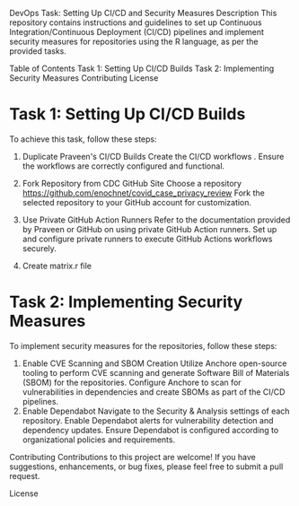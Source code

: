 DevOps Task: Setting Up CI/CD and Security Measures
Description
This repository contains instructions and guidelines to set up Continuous Integration/Continuous Deployment (CI/CD) pipelines and implement security measures for repositories using the R language, as per the provided tasks.

Table of Contents
Task 1: Setting Up CI/CD Builds
Task 2: Implementing Security Measures
Contributing
License
# Task 1: Setting Up CI/CD Builds
To achieve this task, follow these steps:

1. Duplicate Praveen's CI/CD Builds
Create the CI/CD workflows .
Ensure the workflows are correctly configured and functional.

2. Fork Repository from CDC GitHub Site
Choose a repository https://github.com/enochnet/covid_case_privacy_review
Fork the selected repository to your GitHub account for customization.

3. Use Private GitHub Action Runners
Refer to the documentation provided by Praveen or GitHub on using private GitHub Action runners.
Set up and configure private runners to execute GitHub Actions workflows securely.

4. Create matrix.r file

# Task 2: Implementing Security Measures
To implement security measures for the repositories, follow these steps:

1. Enable CVE Scanning and SBOM Creation
Utilize Anchore open-source tooling to perform CVE scanning and generate Software Bill of Materials (SBOM) for the repositories.
Configure Anchore to scan for vulnerabilities in dependencies and create SBOMs as part of the CI/CD pipelines.
2. Enable Dependabot
Navigate to the Security & Analysis settings of each repository.
Enable Dependabot alerts for vulnerability detection and dependency updates.
Ensure Dependabot is configured according to organizational policies and requirements.

Contributing
Contributions to this project are welcome! If you have suggestions, enhancements, or bug fixes, please feel free to submit a pull request.

License
